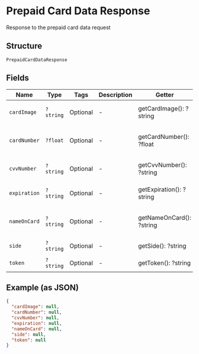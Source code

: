 
# Prepaid Card Data Response

Response to the prepaid card data request

## Structure

`PrepaidCardDataResponse`

## Fields

| Name | Type | Tags | Description | Getter | Setter |
|  --- | --- | --- | --- | --- | --- |
| `cardImage` | `?string` | Optional | - | getCardImage(): ?string | setCardImage(?string cardImage): void |
| `cardNumber` | `?float` | Optional | - | getCardNumber(): ?float | setCardNumber(?float cardNumber): void |
| `cvvNumber` | `?string` | Optional | - | getCvvNumber(): ?string | setCvvNumber(?string cvvNumber): void |
| `expiration` | `?string` | Optional | - | getExpiration(): ?string | setExpiration(?string expiration): void |
| `nameOnCard` | `?string` | Optional | - | getNameOnCard(): ?string | setNameOnCard(?string nameOnCard): void |
| `side` | `?string` | Optional | - | getSide(): ?string | setSide(?string side): void |
| `token` | `?string` | Optional | - | getToken(): ?string | setToken(?string token): void |

## Example (as JSON)

```json
{
  "cardImage": null,
  "cardNumber": null,
  "cvvNumber": null,
  "expiration": null,
  "nameOnCard": null,
  "side": null,
  "token": null
}
```

